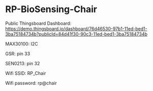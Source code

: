 # RP-BioSensing-Chair

Public Thingsboard Dashboard:
https://demo.thingsboard.io/dashboard/76d46530-97b1-11ed-bed1-3ba75184734b?publicId=84d41f30-90c3-11ed-bed1-3ba75184734b

MAX30100: I2C

GSR: pin 33

SEN0213: pin 32

Wifi SSID: RP_Chair

Wifi password: rp@chair
